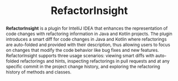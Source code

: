 ---
title: "RefactorInsight"
collection: tools
permalink: /tool/refactorinsight
tag: 'A plugin for IntelliJ IDEA that enhances the representation of code changes with refactoring information in Java and Kotlin projects.'
tool: 'https://github.com/JetBrains-Research/RefactorInsight'
video: 'https://www.youtube.com/watch?v=-6L2AKQ66nA'
pdf: 'https://arxiv.org/pdf/2108.11202.pdf'
abstract: '<p><b>RefactorInsight</b> is a plugin for IntelliJ IDEA that enhances the representation of code changes with refactoring information in Java and Kotlin projects. The plugin introduces a smart diff for code changes in Java and Kotlin where refactorings are auto-folded and provided with their description, thus allowing users to focus on changes that modify the code behavior like bug fixes and new  features. RefactorInsight supports three usage scenarios: viewing smart diffs with auto-folded refactorings and hints, inspecting refactorings in pull requests and at any specific commit in the project change history, and exploring the refactoring history of methods and classes.</p>'
---